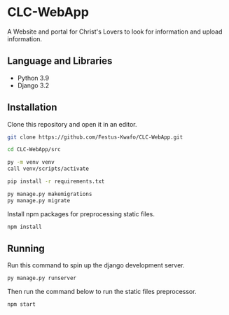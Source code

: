 # CLC-WebApp

A Website and portal for Christ's Lovers to look for information and upload information.



## Language and Libraries

- Python 3.9
- Django 3.2

## Installation

Clone this repository and open it in an editor.

```bash
git clone https://github.com/Festus-Kwafo/CLC-WebApp.git
```

```bash
cd CLC-WebApp/src

py -m venv venv
call venv/scripts/activate

pip install -r requirements.txt

py manage.py makemigrations
py manage.py migrate
```

Install npm packages for preprocessing static files.

```bash
npm install
```

## Running

Run this command to spin up the django development server.

```bash
py manage.py runserver

```

Then run the command below to run the static files preprocessor.

```bash
npm start

```
